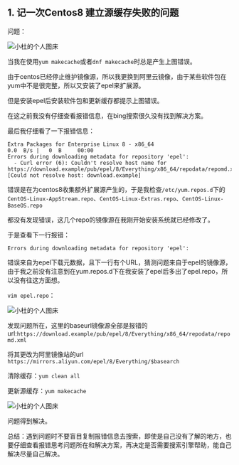 ## 1. 记一次Centos8 建立源缓存失败的问题

问题：

![小杜的个人图床](http://pic.xiaodu0.com//assets/uploads/20231017/a73eec7fac1a3ba08d428bf30e99ba6b.png)

当我在使用`yum makecache`或者`dnf makecache`时总是产生上图错误。

由于centos已经停止维护镜像源，所以我更换到阿里云镜像，由于某些软件包在yum中不是很完整，所以又安装了epel来扩展源。

但是安装epel后安装软件包和更新缓存都提示上图错误。

在这之前我没有仔细查看报错信息，在bing搜索很久没有找到解决方案。

最后我仔细看了一下报错信息：

```shell
Extra Packages for Enterprise Linux 8 - x86_64                                                                                      0.0  B/s |   0  B     00:00    
Errors during downloading metadata for repository 'epel':
  - Curl error (6): Couldn't resolve host name for https://download.example/pub/epel/8/Everything/x86_64/repodata/repomd.xml [Could not resolve host: download.example]

```



错误是在为centos8收集额外扩展源产生的，于是我检查`/etc/yum.repos.d`下的`CentOS-Linux-AppStream.repo`、`CentOS-Linux-Extras.repo`、`CentOS-Linux-BaseOS.repo`

都没有发现错误，这几个repo的镜像源在我刚开始安装系统就已经修改了。

于是查看下一行报错：

```shell
Errors during downloading metadata for repository 'epel':
```

错误来自为epel下载元数据，且下一行有个URL，猜测问题来自于epel的镜像源，由于我之前没有注意到在yum.repos.d下在我安装了epel后多出了epel.repo，所以没有往这方面想。

`vim epel.repo`：

![小杜的个人图床](http://pic.xiaodu0.com//assets/uploads/20231017/6e22d046b89060e4da75deebb338b683.png)

发现问题所在，这里的baseurl镜像源全部是报错的url:`https://download.example/pub/epel/8/Everything/x86_64/repodata/repomd.xml`

将其更改为阿里镜像站的url `https://mirrors.aliyun.com/epel/8/Everything/$basearch`

清除缓存：`yum clean all`

更新源缓存：`yum makecache`

![小杜的个人图床](http://pic.xiaodu0.com//assets/uploads/20231017/31665c8d9f67fa7830831fcd223de5a2.png)

问题得到解决。



总结：遇到问题时不要盲目复制报错信息去搜索，即使是自己没有了解的地方，也要仔细查看报错思考问题所在和解决方案，再决定是否需要搜索引擎帮助，能自己解决尽量自己解决。

